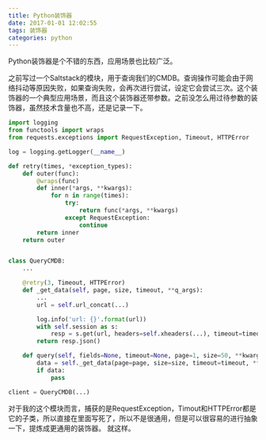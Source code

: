 ```yaml
---
title: Python装饰器
date: 2017-01-01 12:02:55
tags: 装饰器
categories: python
---
```

Python装饰器是个不错的东西，应用场景也比较广泛。
<!-- more -->
之前写过一个Saltstack的模块，用于查询我们的CMDB。查询操作可能会由于网络抖动等原因失败，如果查询失败，会再次进行尝试，设定它会尝试三次。这个装饰器的一个典型应用场景，而且这个装饰器还带参数。之前没怎么用过待参数的装饰器，虽然技术含量也不高，还是记录一下。

```python
import logging
from functools import wraps
from requests.exceptions import RequestException, Timeout, HTTPError

log = logging.getLogger(__name__)

def retry(times, *exception_types):
    def outer(func):
        @wraps(func)
        def inner(*args, **kwargs):
            for n in range(times):
                try:
                    return func(*args, **kwargs)
                except RequestException:
                    continue
        return inner
    return outer


class QueryCMDB:
    ...

    @retry(3, Timeout, HTTPError)
    def _get_data(self, page, size, timeout, **q_args):
        ...
        url = self.url_concat(...)

        log.info('url: {}'.format(url))
        with self.session as s:
            resp = s.get(url, headers=self.xheaders(...), timeout=timeout)
        return resp.json()

    def query(self, fields=None, timeout=None, page=1, size=50, **kwargs):
        data = self._get_data(page=page, size=size, timeout=timeout, **kwargs)
        if data:
            pass

client = QueryCMDB(...)
```

对于我的这个模块而言，捕获的是RequestException，Timout和HTTPError都是它的子类，所以直接在里面写死了，所以不是很通用，但是可以很容易的进行抽象一下，提炼成更通用的装饰器。
就这样。